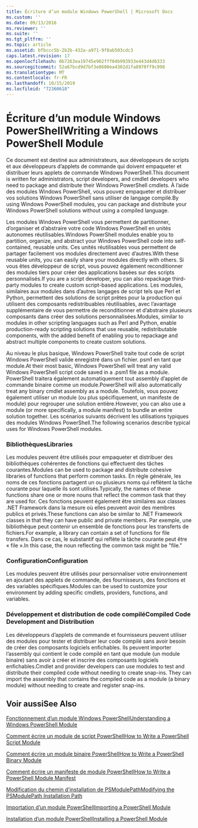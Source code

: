 ```yaml
---
title: Écriture d’un module Windows PowerShell | Microsoft Docs
ms.custom: ''
ms.date: 09/13/2016
ms.reviewer: ''
ms.suite: ''
ms.tgt_pltfrm: ''
ms.topic: article
ms.assetid: bfbccc5b-2b2b-432a-a971-9f8ab503cdc3
caps.latest.revision: 17
ms.openlocfilehash: 0b7263ea19745e902fff04b993933e443d4d6333
ms.sourcegitcommit: 52a67bcd9d7bf3e8600ea4302d1fa8970ff9c998
ms.translationtype: MT
ms.contentlocale: fr-FR
ms.lasthandoff: 10/15/2019
ms.locfileid: "72360618"
---
```

# <a name="writing-a-windows-powershell-module"></a><span data-ttu-id="7eda9-102">Écriture d’un module Windows PowerShell</span><span class="sxs-lookup"><span data-stu-id="7eda9-102">Writing a Windows PowerShell Module</span></span>

<span data-ttu-id="7eda9-103">Ce document est destiné aux administrateurs, aux développeurs de scripts et aux développeurs d’applets de commande qui doivent empaqueter et distribuer leurs applets de commande Windows PowerShell.</span><span class="sxs-lookup"><span data-stu-id="7eda9-103">This document is written for administrators, script developers, and cmdlet developers who need to package and distribute their Windows PowerShell cmdlets.</span></span> <span data-ttu-id="7eda9-104">À l’aide des modules Windows PowerShell, vous pouvez empaqueter et distribuer vos solutions Windows PowerShell sans utiliser de langage compilé.</span><span class="sxs-lookup"><span data-stu-id="7eda9-104">By using Windows PowerShell modules, you can package and distribute your Windows PowerShell solutions without using a compiled language.</span></span>

<span data-ttu-id="7eda9-105">Les modules Windows PowerShell vous permettent de partitionner, d’organiser et d’abstraire votre code Windows PowerShell en unités autonomes réutilisables.</span><span class="sxs-lookup"><span data-stu-id="7eda9-105">Windows PowerShell modules enable you to partition, organize, and abstract your Windows PowerShell code into self-contained, reusable units.</span></span> <span data-ttu-id="7eda9-106">Ces unités réutilisables vous permettent de partager facilement vos modules directement avec d’autres.</span><span class="sxs-lookup"><span data-stu-id="7eda9-106">With these reusable units, you can easily share your modules directly with others.</span></span> <span data-ttu-id="7eda9-107">Si vous êtes développeur de script, vous pouvez également reconditionner des modules tiers pour créer des applications basées sur des scripts personnalisés.</span><span class="sxs-lookup"><span data-stu-id="7eda9-107">If you are a script developer, you can also repackage third-party modules to create custom script-based applications.</span></span> <span data-ttu-id="7eda9-108">Les modules, similaires aux modules dans d’autres langages de script tels que Perl et Python, permettent des solutions de script prêtes pour la production qui utilisent des composants redistribuables réutilisables, avec l’avantage supplémentaire de vous permettre de reconditionner et d’abstraire plusieurs composants dans créer des solutions personnalisées.</span><span class="sxs-lookup"><span data-stu-id="7eda9-108">Modules, similar to modules in other scripting languages such as Perl and Python, enable production-ready scripting solutions that use reusable, redistributable components, with the added benefit of enabling you to repackage and abstract multiple components to create custom solutions.</span></span>

<span data-ttu-id="7eda9-109">Au niveau le plus basique, Windows PowerShell traite tout code de script Windows PowerShell valide enregistré dans un fichier. psm1 en tant que module.</span><span class="sxs-lookup"><span data-stu-id="7eda9-109">At their most basic, Windows PowerShell will treat any valid Windows PowerShell script code saved in a .psm1 file as a module.</span></span> <span data-ttu-id="7eda9-110">PowerShell traitera également automatiquement tout assembly d’applet de commande binaire comme un module.</span><span class="sxs-lookup"><span data-stu-id="7eda9-110">PowerShell will also automatically treat any binary cmdlet assembly as a module.</span></span> <span data-ttu-id="7eda9-111">Toutefois, vous pouvez également utiliser un module (ou plus spécifiquement, un manifeste de module) pour regrouper une solution entière.</span><span class="sxs-lookup"><span data-stu-id="7eda9-111">However, you can also use a module (or more specifically, a module manifest) to bundle an entire solution together.</span></span> <span data-ttu-id="7eda9-112">Les scénarios suivants décrivent les utilisations typiques des modules Windows PowerShell.</span><span class="sxs-lookup"><span data-stu-id="7eda9-112">The following scenarios describe typical uses for Windows PowerShell modules.</span></span>

### <a name="libraries"></a><span data-ttu-id="7eda9-113">Bibliothèques</span><span class="sxs-lookup"><span data-stu-id="7eda9-113">Libraries</span></span>

<span data-ttu-id="7eda9-114">Les modules peuvent être utilisés pour empaqueter et distribuer des bibliothèques cohérentes de fonctions qui effectuent des tâches courantes.</span><span class="sxs-lookup"><span data-stu-id="7eda9-114">Modules can be used to package and distribute cohesive libraries of functions that perform common tasks.</span></span> <span data-ttu-id="7eda9-115">En règle générale, les noms de ces fonctions partagent un ou plusieurs noms qui reflètent la tâche courante pour laquelle ils sont utilisés.</span><span class="sxs-lookup"><span data-stu-id="7eda9-115">Typically, the names of these functions share one or more nouns that reflect the common task that they are used for.</span></span> <span data-ttu-id="7eda9-116">Ces fonctions peuvent également être similaires aux classes .NET Framework dans la mesure où elles peuvent avoir des membres publics et privés.</span><span class="sxs-lookup"><span data-stu-id="7eda9-116">These functions can also be similar to .NET Framework classes in that they can have public and private members.</span></span> <span data-ttu-id="7eda9-117">Par exemple, une bibliothèque peut contenir un ensemble de fonctions pour les transferts de fichiers.</span><span class="sxs-lookup"><span data-stu-id="7eda9-117">For example, a library can contain a set of functions for file transfers.</span></span> <span data-ttu-id="7eda9-118">Dans ce cas, le substantif qui reflète la tâche courante peut être « file ».</span><span class="sxs-lookup"><span data-stu-id="7eda9-118">In this case, the noun reflecting the common task might be "file."</span></span>

### <a name="configuration"></a><span data-ttu-id="7eda9-119">Configuration</span><span class="sxs-lookup"><span data-stu-id="7eda9-119">Configuration</span></span>

<span data-ttu-id="7eda9-120">Les modules peuvent être utilisés pour personnaliser votre environnement en ajoutant des applets de commande, des fournisseurs, des fonctions et des variables spécifiques.</span><span class="sxs-lookup"><span data-stu-id="7eda9-120">Modules can be used to customize your environment by adding specific cmdlets, providers, functions, and variables.</span></span>

### <a name="compiled-code-development-and-distribution"></a><span data-ttu-id="7eda9-121">Développement et distribution de code compilé</span><span class="sxs-lookup"><span data-stu-id="7eda9-121">Compiled Code Development and Distribution</span></span>

<span data-ttu-id="7eda9-122">Les développeurs d’applets de commande et fournisseurs peuvent utiliser des modules pour tester et distribuer leur code compilé sans avoir besoin de créer des composants logiciels enfichables. Ils peuvent importer l’assembly qui contient le code compilé en tant que module (un module binaire) sans avoir à créer et inscrire des composants logiciels enfichables.</span><span class="sxs-lookup"><span data-stu-id="7eda9-122">Cmdlet and provider developers can use modules to test and distribute their compiled code without needing to create snap-ins. They can import the assembly that contains the compiled code as a module (a binary module) without needing to create and register snap-ins.</span></span>

## <a name="see-also"></a><span data-ttu-id="7eda9-123">Voir aussi</span><span class="sxs-lookup"><span data-stu-id="7eda9-123">See Also</span></span>

[<span data-ttu-id="7eda9-124">Fonctionnement d’un module Windows PowerShell</span><span class="sxs-lookup"><span data-stu-id="7eda9-124">Understanding a Windows PowerShell Module</span></span>](./understanding-a-windows-powershell-module.md)

[<span data-ttu-id="7eda9-125">Comment écrire un module de script PowerShell</span><span class="sxs-lookup"><span data-stu-id="7eda9-125">How to Write a PowerShell Script Module</span></span>](./how-to-write-a-powershell-script-module.md)

[<span data-ttu-id="7eda9-126">Comment écrire un module binaire PowerShell</span><span class="sxs-lookup"><span data-stu-id="7eda9-126">How to Write a PowerShell Binary Module</span></span>](./how-to-write-a-powershell-binary-module.md)

[<span data-ttu-id="7eda9-127">Comment écrire un manifeste de module PowerShell</span><span class="sxs-lookup"><span data-stu-id="7eda9-127">How to Write a PowerShell Module Manifest</span></span>](how-to-write-a-powershell-module-manifest.md)

[<span data-ttu-id="7eda9-128">Modification du chemin d’installation de PSModulePath</span><span class="sxs-lookup"><span data-stu-id="7eda9-128">Modifying the PSModulePath Installation Path</span></span>](./modifying-the-psmodulepath-installation-path.md)

[<span data-ttu-id="7eda9-129">Importation d’un module PowerShell</span><span class="sxs-lookup"><span data-stu-id="7eda9-129">Importing a PowerShell Module</span></span>](./importing-a-powershell-module.md)

[<span data-ttu-id="7eda9-130">Installation d’un module PowerShell</span><span class="sxs-lookup"><span data-stu-id="7eda9-130">Installing a PowerShell Module</span></span>](./installing-a-powershell-module.md)
